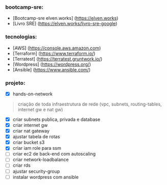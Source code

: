 ### bootcamp-sre:
- [Bootcamp-sre elven.works] (https://elven.works)
- [Livro SRE] (https://elven.works/livro-sre-google)

### tecnologias:
- [AWS] (https://console.aws.amazon.com)
- [Terraform] (https://www.terraform.io/)
- [Terratest] (https://terratest.gruntwork.io/)
- [Wordpress] (https://wordpress.org/)
- [Ansible] (https://www.ansible.com/)

### projeto:
- [x] hands-on-network
> criação de toda infraestrutura de rede (vpc, subnets, routing-tables, internet gw e nat gw)
- [x] criar subnets publica, privada e database
- [x] criar internet gw
- [x] criar nat gateway
- [x] ajustar tabela de rotas
- [x] criar bucket s3
- [x] criar iam role para ssm
- [ ] criar ec2 de back-end com autoscaling
- [ ] criar network-loadbalance
- [ ] criar rds
- [ ] ajustar security-group
- [ ] instalar wordpress com ansible

